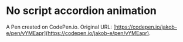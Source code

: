 # No script accordion animation

A Pen created on CodePen.io. Original URL: [https://codepen.io/jakob-e/pen/vYMEapr](https://codepen.io/jakob-e/pen/vYMEapr).

